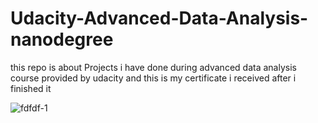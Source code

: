 # Udacity-Advanced-Data-Analysis-nanodegree
this repo is about Projects i have done during advanced data analysis course provided by udacity and this is my certificate i received after i finished it

![fdfdf-1](https://user-images.githubusercontent.com/40309064/103042796-69068780-4583-11eb-9f77-23e725e9c9fd.png)
